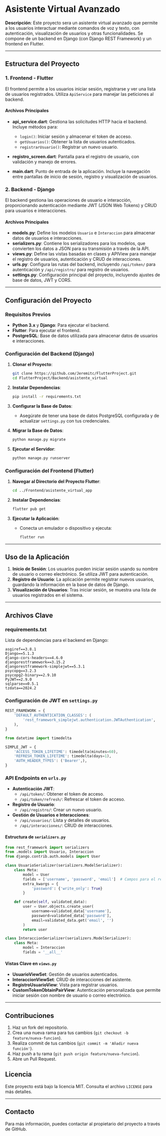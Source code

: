 # Asistente Virtual Avanzado 

**Descripción**: Este proyecto sera un asistente virtual avanzado que permite a los usuarios interactuar mediante comandos de voz y texto, con autenticación, visualización de usuarios y otras funcionalidades. Se compone de un backend en Django (con Django REST Framework) y un frontend en Flutter.

---

## Estructura del Proyecto

### 1. Frontend - Flutter

El frontend permite a los usuarios iniciar sesión, registrarse y ver una lista de usuarios registrados. Utiliza `ApiService` para manejar las peticiones al backend.

#### Archivos Principales

- **api\_service.dart**: Gestiona las solicitudes HTTP hacia el backend. Incluye métodos para:

  - `login()`: Iniciar sesión y almacenar el token de acceso.
  - `getUsuarios()`: Obtener la lista de usuarios autenticados.
  - `registrarUsuario()`: Registrar un nuevo usuario.

- **registro\_screen.dart**: Pantalla para el registro de usuario, con validación y manejo de errores.

- **main.dart**: Punto de entrada de la aplicación. Incluye la navegación entre pantallas de inicio de sesión, registro y visualización de usuarios.

### 2. Backend - Django

El backend gestiona las operaciones de usuario e interacción, proporcionando autenticación mediante JWT (JSON Web Tokens) y CRUD para usuarios e interacciones.

#### Archivos Principales

- **models.py**: Define los modelos `Usuario` e `Interaccion` para almacenar datos de usuarios e interacciones.
- **serializers.py**: Contiene los serializadores para los modelos, que convierten los datos a JSON para su transmisión a través de la API.
- **views.py**: Define las vistas basadas en clases y APIView para manejar el registro de usuarios, autenticación y CRUD de interacciones.
- **urls.py**: Configura las rutas del backend, incluyendo `/api/token/` para autenticación y `/api/registro/` para registro de usuarios.
- **settings.py**: Configuración principal del proyecto, incluyendo ajustes de base de datos, JWT y CORS.

---

## Configuración del Proyecto

### Requisitos Previos

- **Python 3.x** y **Django**: Para ejecutar el backend.
- **Flutter**: Para ejecutar el frontend.
- **PostgreSQL**: Base de datos utilizada para almacenar datos de usuarios e interacciones.

### Configuración del Backend (Django)

1. **Clonar el Proyecto**:

   ```bash
   git clone https://github.com/Jeremitc/FlutterProject.git
   cd FlutterProject/Backend/asistente_virtual
   ```

2. **Instalar Dependencias**:

   ```bash
   pip install -r requirements.txt
   ```

3. **Configurar la Base de Datos**:

   - Asegúrate de tener una base de datos PostgreSQL configurada y de actualizar `settings.py` con tus credenciales.

4. **Migrar la Base de Datos**:

   ```bash
   python manage.py migrate
   ```

5. **Ejecutar el Servidor**:

   ```bash
   python manage.py runserver
   ```

### Configuración del Frontend (Flutter)

1. **Navegar al Directorio del Proyecto Flutter**:

   ```bash
   cd ../Frontend/asistente_virtual_app
   ```

2. **Instalar Dependencias**:

   ```bash
   flutter pub get
   ```

3. **Ejecutar la Aplicación**:

   - Conecta un emulador o dispositivo y ejecuta:
     ```bash
     flutter run
     ```

---

## Uso de la Aplicación

1. **Inicio de Sesión**: Los usuarios pueden iniciar sesión usando su nombre de usuario o correo electrónico. Se utiliza JWT para autenticación.
2. **Registro de Usuario**: La aplicación permite registrar nuevos usuarios, guardando la información en la base de datos de Django.
3. **Visualización de Usuarios**: Tras iniciar sesión, se muestra una lista de usuarios registrados en el sistema.

---

## Archivos Clave

### requirements.txt

Lista de dependencias para el backend en Django:

```plaintext
asgiref==3.8.1
Django==5.1.3
django-cors-headers==4.6.0
djangorestframework==3.15.2
djangorestframework-simplejwt==5.3.1
psycopg==3.2.3
psycopg2-binary==2.9.10
PyJWT==2.9.0
sqlparse==0.5.1
tzdata==2024.2
```

### Configuración de JWT en `settings.py`

```python
REST_FRAMEWORK = {
    'DEFAULT_AUTHENTICATION_CLASSES': (
        'rest_framework_simplejwt.authentication.JWTAuthentication',
    ),
}

from datetime import timedelta

SIMPLE_JWT = {
    'ACCESS_TOKEN_LIFETIME': timedelta(minutes=60),
    'REFRESH_TOKEN_LIFETIME': timedelta(days=1),
    'AUTH_HEADER_TYPES': ('Bearer',),
}
```

### API Endpoints en `urls.py`

- **Autenticación JWT**:
  - `/api/token/`: Obtener el token de acceso.
  - `/api/token/refresh/`: Refrescar el token de acceso.
- **Registro de Usuario**:
  - `/api/registro/`: Crear un nuevo usuario.
- **Gestión de Usuarios e Interacciones**:
  - `/api/usuarios/`: Lista y detalles de usuarios.
  - `/api/interacciones/`: CRUD de interacciones.

#### Estructura de `serializers.py`

```python
from rest_framework import serializers
from .models import Usuario, Interaccion
from django.contrib.auth.models import User

class UsuarioSerializer(serializers.ModelSerializer):
    class Meta:
        model = User
        fields = ['username', 'password', 'email']  # Campos para el registro de usuario
        extra_kwargs = {
            'password': {'write_only': True}
        }

    def create(self, validated_data):
        user = User.objects.create_user(
            username=validated_data['username'],
            password=validated_data['password'],
            email=validated_data.get('email', '')
        )
        return user

class InteraccionSerializer(serializers.ModelSerializer):
    class Meta:
        model = Interaccion
        fields = '__all__'
```

#### Vistas Clave en `views.py`

- **UsuarioViewSet**: Gestión de usuarios autenticados.
- **InteraccionViewSet**: CRUD de interacciones del asistente.
- **RegistroUsuarioView**: Vista para registrar usuarios.
- **CustomTokenObtainPairView**: Autenticación personalizada que permite iniciar sesión con nombre de usuario o correo electrónico.

---

## Contribuciones

1. Haz un fork del repositorio.
2. Crea una nueva rama para tus cambios (`git checkout -b feature/nueva-funcion`).
3. Realiza commit de tus cambios (`git commit -m 'Añadir nueva función'`).
4. Haz push a tu rama (`git push origin feature/nueva-funcion`).
5. Abre un Pull Request.

## Licencia

Este proyecto está bajo la licencia MIT. Consulta el archivo `LICENSE` para más detalles.

---

## Contacto

Para más información, puedes contactar al propietario del proyecto a través de GitHub.

